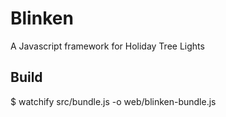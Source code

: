 # Blinken

A Javascript framework for Holiday Tree Lights


## Build

$ watchify src/bundle.js -o web/blinken-bundle.js